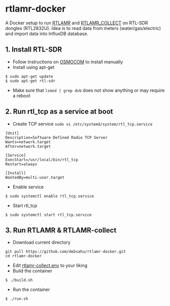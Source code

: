 # rtlamr-docker

A Docker setup to run [RTLAMR](https://github.com/bemasher/rtlamr) and [RTLAMR_COLLECT](https://github.com/bemasher/rtlamr-collect) on RTL-SDR dongles (RTL2832U). Idea is to read data from meters (water/gas/electric) and import data into InfluxDB database.

## 1. Install RTL-SDR

- Follow instructions on [OSMOCOM](https://osmocom.org/projects/rtl-sdr/wiki/Rtl-sdr) to install manually
- Install using apt-get
```
$ sudo apt-get update
$ sudo apt-get rtl-sdr
```
- Make sure that `lsmod | grep dvb` does not show anything or may require a reboot

## 2. Run rtl_tcp as a service at boot

- Create TCP service `sudo vi /etc/systemd/system/rtl_tcp.service`
```
[Unit]
Description=Software Defined Radio TCP Server
Wants=network.target
After=network.target

[Service]
ExecStart=/usr/local/bin/rtl_tcp
Restart=always

[Install]
WantedBy=multi-user.target
```
- Enable service
```
$ sudo systemctl enable rtl_tcp.service
```
- Start rtl_tcp
```
$ sudo systemctl start rtl_tcp.service
```

## 3. Run RTLAMR & RTLAMR-collect

- Download current directory
```
git pull https://github.com/debsahu/rtlamr-docker.git
cd rtlamr-docker
```
- Edit [rtlamr-collect.env](https://github.com/debsahu/rtlamr-docker/blob/main/rtlamr-collect.env) to your liking
- Build the container
```
$ ./build.sh
```
- Run the container
```
$ ./run.sh
```
